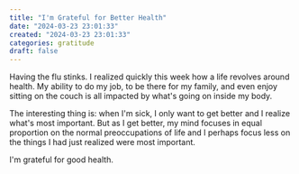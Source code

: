 ```yaml
---
title: "I'm Grateful for Better Health"
date: "2024-03-23 23:01:33"  
created: "2024-03-23 23:01:33"
categories: gratitude  
draft: false
---
```

Having the flu stinks. I realized quickly this week how a life revolves around health. My ability to do my job, to be there for my family, and even enjoy sitting on the couch is all impacted by what's going on inside my body. 

The interesting thing is: when I'm sick, I only want to get better and I realize what's most important. But as I get better, my mind focuses in equal proportion on the normal preoccupations of life and I perhaps focus less on the things I had just realized were most important. 

I'm grateful for good health. 
